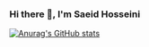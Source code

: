 ### Hi there 👋, I'm Saeid Hosseini
[![Anurag's GitHub stats](https://github-readme-stats.vercel.app/api?username=saeedhosseini21)](https://github.com/anuraghazra/github-readme-stats&theme=dark&show_icons=true)
